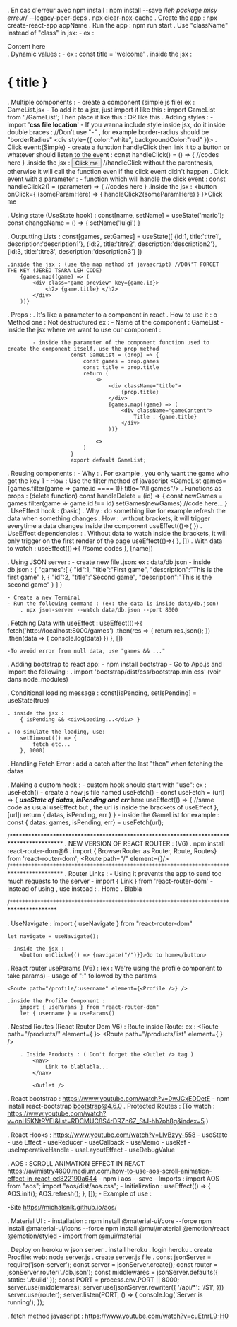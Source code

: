 . En cas d'erreur avec npm install :
    npm install --save /*leh package misy erreur*/ --legacy-peer-deps
. npx clear-npx-cache
. Create the app : npx create-react-app appName
. Run the app : npm run start
. Use "className" instead of "class" in jsx:
    - ex : <div className="content"> Content here </div>
. Dynamic values :
    - ex : const title = 'welcome'
            . inside the jsx : <h1>{ title }</h1>
. Multiple components :
    - create a component (simple js file) ex : GameList.jsx
    - To add it to a jsx, just import it like this : import GameList from './GameList';
        Then place it like this : <GameList></GameList> OR like this <GameList />
. Adding styles :
    - import '**css file location**'
    - If you wanna include style inside jsx, do it inside double braces : //Don't use "-" , for example border-radius should be "borderRadius"
        <div style={{ color:"white", backgroundColor:"red" }}></div>
. Click event:(Simple)
    -  create a function handleClick then link it to a button or whatever should listen to the event :
        const handleClick() = () => {
            //codes here
        }
        .inside the jsx : <button onClick={handleClick}>Click me</button> //handleClick without the parenthesis, otherwise it will 
                                                                            call the function even if the click event didn't happen
. Click event with a parameter :
    - function which will handle the click event :
        const handleClick2() = (parameter) => {
            //codes here
        }
        .inside the jsx :
            <button onClick={ (someParamHere) => { handleClick2(someParamHere) } }>Click me</button>

. Using state (UseState hook) :
    const[name, setName] = useState('mario');
    const changeName = () => {
        setName('luigi')
    }

. Outputting Lists :
    const[games, setGames] = useState([
        {id:1, title:'titre1', description:'description1'},
        {id:2, title:'titre2', description:'description2'},
        {id:3, title:'titre3', description:'description3'}
    ])

    .inside the jsx : (use the map method of javascript) //DON'T FORGET THE KEY (JEREO TSARA LEH CODE)
        {games.map((game) => (
            <div class="game-preview" key={game.id}>
                <h2> {game.title} </h2>
            </div>
        ))}

. Props :
    . It's like a parameter to a component in react
    . How to use it : 
        o Method one : Not destructured
            ex : - Name of the component : GameList
            - inside the jsx where we want to use our component :
                <GameList games={games} title="All games"/>
                
            - inside the parameter of the component function used to create the component itself, use the prop method
                        const GameList = (prop) => {
                            const games = prop.games
                            const title = prop.title
                            return (
                                <>
                                    <div className="title">
                                        {prop.title}
                                    </div>
                                    {games.map((game) => (
                                        <div className="gameContent">
                                            Title : {game.title}
                                        </div>
                                    ))}
                                    
                                <>
                            )
                        }
                        export default GameList;
. Reusing components :
    - Why : 
        . For example , you only want the game who got the key 1
    - How : Use the filter method of javascript
        <GameList games={games.filter(game => game.id ==== 1)} title="All games"/>
. Functions as props : (delete function)
    const handleDelete = (id) => {
        const newGames = games.filter(game => game.id !== id)
        setGames(newGames)
        //code here...
    }
    <GameList handleDelete={handleDelete} />
. UseEffect hook : (basic)
    . Why : do something like for example refresh the data when something changes
    . How :
        .without brackets, it will trigger everytime a data changes inside the component
        useEffect(()=>{
        })
. UseEffect dependencies :
        . Without data to watch inside the brackets, it will only trigger on the first render of the page
            useEffect(()=>{
            }, [])
        . With data to watch :
            useEffect(()=>{
                //some codes
            }, [name])

. Using JSON server :
    - create new file .json: ex : data/db.json
    - inside db.json :
        {
            "games":[
                {
                    "id":1,
                    "title":"First game",
                    "description":"This is the first game"
                },
                {
                    "id":2,
                    "title":"Second game",
                    "description":"This is the second game"
                }
            ]
        }
    
    - Create a new Terminal
    - Run the following command : (ex: the data is inside data/db.json)
        . npx json-server --watch data/db.json --port 8000

. Fetching Data with useEffect :
    useEffect(()=>{
        fetch('http://localhost:8000/games')
        .then(res => {
            return res.json();
        })
        .then(data => {
            console.log(data)
        })
    }, [])

    -To avoid error from null data, use "games && ..."

. Adding bootstrap to react app:
    - npm install bootstrap
    - Go to App.js and import the following :
        . import 'bootstrap/dist/css/bootstrap.min.css' (voir dans node_modules)

. Conditional loading message :
    const[isPending, setIsPending] = useState(true)

    . inside the jsx :
        { isPending && <div>Loading...</div> }
    
    . To simulate the loading, use:
        setTimeout(() => {
            fetch etc...
        }, 1000)

. Handling Fetch Error :
    add a catch after the last "then" when fetching the datas

. Making a custom hook :
    - custom hook should start with "use":
        ex : useFetch()
    - create a new js file named useFetch()
    - const useFetch = (url) => {
        ***useState of datas, isPending and err*** here
        useEffect(() => {
            //same code as usual useEffect but , the url is inside the brackets of useEffect
        },[url])
        return { datas, isPending, err }
    }
    - inside the GameList for example :
        const { datas: games, isPending, err} = useFetch(url);

/*****************************************************************************************
. NEW VERSION OF REACT ROUTER : (V6)
    . npm install react-router-dom@6
    . import { BrowserRouter as Router, Route, Routes} from 'react-router-dom';
    <Router>
        <Routes>
            <Route path="/" element={<Home />}/>
        </Routes>
    </Router>
/*****************************************************************************************
. Router Links :
    - Using it prevents the app to send too much requests to the server
    - import { Link } from 'react-router-dom'
    - Instead of using <a href="blabla"></a> , use instead :
        . <Link to="/">Home</Link>
        . <Link to="/blabla">Blabla</Link>

/***************************************************************************************

. UseNavigate :
    import { useNavigate } from "react-router-dom"

    let navigate = useNavigate();

    - inside the jsx :
        <button onClick={() => {navigate("/")}}>Go to home</button>

. React router useParams (V6) : (ex : We're using the profile component to take params)
    - usage of ":" followed by the params

    <Route path="/profile/:username" element={<Profile />} />

    .inside the Profile Component :
        import { useParams } from "react-router-dom"
        let { username } = useParams()

. Nested Routes (React Router Dom V6) :
    Route inside Route:
        ex : 
            <Route path="/products/" element={ <Products /> }>
                <Route path="/products/list" element={ <ListProducts />} />
            </Route>
        
        . Inside Products : ( Don't forget the <Outlet /> tag )
            <nav>
                Link to blablabla...
            </nav>

            <Outlet />
. React bootstrap : https://www.youtube.com/watch?v=0wJCxEDDetE
    - npm install react-bootstrap bootstrap@4.6.0
. Protected Routes : (To watch : https://www.youtube.com/watch?v=qnH5KNtRYEI&list=RDCMUC8S4rDRZn6Z_StJ-hh7ph8g&index=5 )

. React Hooks : https://www.youtube.com/watch?v=LlvBzyy-558
    - useState
    - use Effect
    - useReducer
    - useCallback
    - useMemo
    - useRef
    - useImperativeHandle
    - useLayoutEffect
    - useDebugValue

. AOS : SCROLL ANIMATION EFFECT IN REACT https://avimistry4800.medium.com/how-to-use-aos-scroll-animation-effect-in-react-ed822190a644
    - npm i aos --save
    - Imports :
        import AOS from "aos";
        import "aos/dist/aos.css";
    - Initialization :
        useEffect(() => {
            AOS.init();
            AOS.refresh();
        }, []);
    - Example of use : <div data-aos="fade-up"
                        data-aos-easing="linear"
                        data-aos-duration="500">
                        </div>
    -Site https://michalsnik.github.io/aos/

. Material UI :
    - installation : npm install @material-ui/core --force
                     npm install @material-ui/icons --force
                     npm install @mui/material @emotion/react @emotion/styled
    - import from @mui/material

. Deploy on heroku w json server
    . install heroku
    . login heroku
    . create Procfile: 
        web: node server.js
    . create server.js file
    .   const jsonServer = require('json-server');
        const server = jsonServer.create();
        const router = jsonServer.router('./db.json');
        const middlewares = jsonServer.defaults({
        static: './build'
        });
        const PORT = process.env.PORT || 8000;
        server.use(middlewares);
        server.use(jsonServer.rewriter({
        '/api/*': '/$1',
        }))
        server.use(router);
        server.listen(PORT, () => {
        console.log('Server is running');
        });

. fetch method javascript : https://www.youtube.com/watch?v=cuEtnrL9-H0
